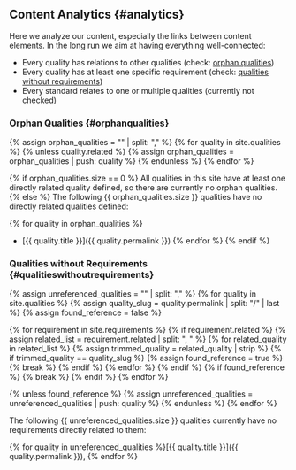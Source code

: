 ## Content Analytics {#analytics} 

Here we analyze our content, especially the links between content elements.
In the long run we aim at having everything well-connected:

- Every quality has relations to other qualities (check: [orphan qualities](#orphanqualities))
- Every quality has at least one specific requirement (check: [qualities without requirements](#qualitieswithoutrequirements))
- Every standard relates to one or multiple qualities (currently not checked)

### Orphan Qualities {#orphanqualities} 

{% assign orphan_qualities = "" | split: "," %} 
{% for quality in site.qualities %} {% unless quality.related %} 
{% assign orphan_qualities = orphan_qualities | push: quality %} 
{% endunless %} 
{% endfor %} 

{% if orphan_qualities.size == 0 %} 
  All qualities in this site have at least one directly related quality defined, so there are currently no orphan qualities. 
{% else %} 
  The following {{ orphan_qualities.size }} qualities have no directly related qualities defined: 

{% for quality in orphan_qualities %} 
- [{{ quality.title }}]({{ quality.permalink }}) 
{% endfor %} 
{% endif %} 


### Qualities without Requirements {#qualitieswithoutrequirements} 


{% assign unreferenced_qualities = "" | split: "," %}
{% for quality in site.qualities %}
{% assign quality_slug = quality.permalink | split: "/" | last %}
{% assign found_reference = false %}

{% for requirement in site.requirements %}
{% if requirement.related %}
{% assign related_list = requirement.related | split: ", " %}
{% for related_quality in related_list %}
{% assign trimmed_quality = related_quality | strip %}
{% if trimmed_quality == quality_slug %}
{% assign found_reference = true %}
{% break %}
{% endif %}
{% endfor %}
{% endif %}
{% if found_reference %}
{% break %}
{% endif %}
{% endfor %}

{% unless found_reference %}
{% assign unreferenced_qualities = unreferenced_qualities | push: quality %}
{% endunless %}
{% endfor %}

The following {{ unreferenced_qualities.size }} qualities currently have no requirements directly related to them:

{% for quality in unreferenced_qualities %}[{{ quality.title }}]({{ quality.permalink }}), {% endfor %}
